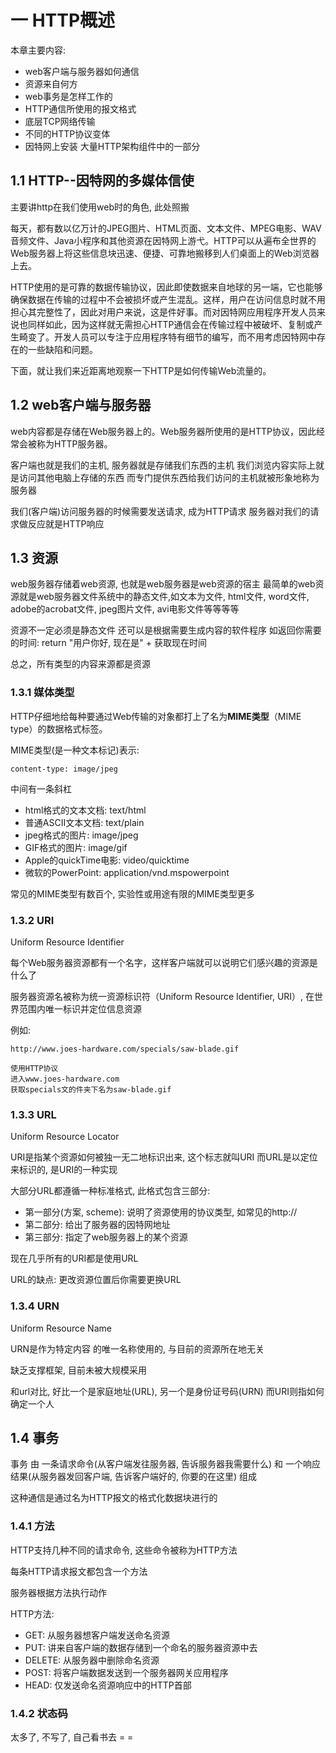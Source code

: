 # 一 HTTP概述

本章主要内容:
* web客户端与服务器如何通信
* 资源来自何方
* web事务是怎样工作的
* HTTP通信所使用的报文格式
* 底层TCP网络传输
* 不同的HTTP协议变体
* 因特网上安装 大量HTTP架构组件中的一部分

## 1.1 HTTP--因特网的多媒体信使

主要讲http在我们使用web时的角色, 此处照搬

每天，都有数以亿万计的JPEG图片、HTML页面、文本文件、MPEG电影、WAV音频文件、Java小程序和其他资源在因特网上游弋。HTTP可以从遍布全世界的Web服务器上将这些信息块迅速、便捷、可靠地搬移到人们桌面上的Web浏览器上去。

HTTP使用的是可靠的数据传输协议，因此即使数据来自地球的另一端，它也能够确保数据在传输的过程中不会被损坏或产生混乱。这样，用户在访问信息时就不用担心其完整性了，因此对用户来说，这是件好事。而对因特网应用程序开发人员来说也同样如此，因为这样就无需担心HTTP通信会在传输过程中被破坏、复制或产生畸变了。开发人员可以专注于应用程序特有细节的编写，而不用考虑因特网中存在的一些缺陷和问题。

下面，就让我们来近距离地观察一下HTTP是如何传输Web流量的。

## 1.2 web客户端与服务器

web内容都是存储在Web服务器上的。Web服务器所使用的是HTTP协议，因此经常会被称为HTTP服务器。

客户端也就是我们的主机, 服务器就是存储我们东西的主机
我们浏览内容实际上就是访问其他电脑上存储的东西
而专门提供东西给我们访问的主机就被形象地称为服务器

我们(客户端)访问服务器的时候需要发送请求, 成为HTTP请求
服务器对我们的请求做反应就是HTTP响应

## 1.3 资源

web服务器存储着web资源, 也就是web服务器是web资源的宿主
最简单的web资源就是web服务器文件系统中的静态文件,如文本为文件, html文件, word文件, adobe的acrobat文件, jpeg图片文件, avi电影文件等等等等

资源不一定必须是静态文件
还可以是根据需要生成内容的软件程序
如返回你需要的时间: return "用户你好, 现在是" + 获取现在时间

总之，所有类型的内容来源都是资源

### 1.3.1 媒体类型

HTTP仔细地给每种要通过Web传输的对象都打上了名为**MIME类型**（MIME type）的数据格式标签。

MIME类型(是一种文本标记)表示:
```
content-type: image/jpeg
```
中间有一条斜杠
* html格式的文本文档: text/html
* 普通ASCII文本文档: text/plain
* jpeg格式的图片: image/jpeg
* GIF格式的图片: image/gif
* Apple的quickTime电影: video/quicktime
* 微软的PowerPoint: application/vnd.mspowerpoint

常见的MIME类型有数百个, 实验性或用途有限的MIME类型更多

### 1.3.2 URI
Uniform Resource Identifier

每个Web服务器资源都有一个名字，这样客户端就可以说明它们感兴趣的资源是什么了

服务器资源名被称为统一资源标识符（Uniform Resource Identifier, URI）, 在世界范围内唯一标识并定位信息资源

例如: 
```
http://www.joes-hardware.com/specials/saw-blade.gif

使用HTTP协议
进入www.joes-hardware.com
获取specials文的件夹下名为saw-blade.gif
```

### 1.3.3 URL
Uniform Resource Locator

URI是指某个资源如何被独一无二地标识出来, 这个标志就叫URI
而URL是以定位来标识的, 是URI的一种实现

大部分URL都遵循一种标准格式, 此格式包含三部分:
* 第一部分(方案, scheme): 说明了资源使用的协议类型, 如常见的http://
* 第二部分: 给出了服务器的因特网地址
* 第三部分: 指定了web服务器上的某个资源

现在几乎所有的URI都是使用URL

URL的缺点: 
更改资源位置后你需要更换URL

### 1.3.4 URN
Uniform Resource Name

URN是作为特定内容
的唯一名称使用的, 与目前的资源所在地无关

缺乏支撑框架, 目前未被大规模采用

和url对比, 好比一个是家庭地址(URL), 另一个是身份证号码(URN)
而URI则指如何确定一个人

## 1.4 事务

事务
由
一条请求命令(从客户端发往服务器, 告诉服务器我需要什么)
和
一个响应结果(从服务器发回客户端, 告诉客户端好的, 你要的在这里)
组成

这种通信是通过名为HTTP报文的格式化数据块进行的

### 1.4.1 方法

HTTP支持几种不同的请求命令, 这些命令被称为HTTP方法

每条HTTP请求报文都包含一个方法

服务器根据方法执行动作

HTTP方法:
* GET: 从服务器想客户端发送命名资源
* PUT: 讲来自客户端的数据存储到一个命名的服务器资源中去
* DELETE: 从服务器中删除命名资源
* POST: 将客户端数据发送到一个服务器网关应用程序
* HEAD: 仅发送命名资源响应中的HTTP首部


### 1.4.2 状态码

太多了, 不写了, 自己看书去 = =





